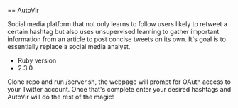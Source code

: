 == AutoVir

Social media platform that not only learns to follow users likely to retweet a certain hashtag but also uses unsupervised learning to gather important information from an article to post concise tweets on its own. It's goal is to essentially replace a social media analyst. 

* Ruby version
* 2.3.0

Clone repo and run /server.sh, the webpage will prompt for OAuth access to your Twitter account. Once that's complete enter your desired hashtags and AutoVir will do the rest of the magic!
